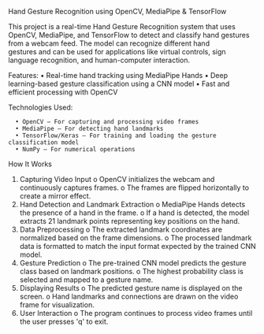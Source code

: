 Hand Gesture Recognition using OpenCV, MediaPipe & TensorFlow   

   This project is a real-time Hand Gesture Recognition system that uses OpenCV, MediaPipe, and TensorFlow to detect and classify hand gestures from a webcam feed. The model can recognize different hand        
   gestures and can be used for applications like virtual controls, sign language recognition, and human-computer interaction.

   Features:
      •	Real-time hand tracking using MediaPipe Hands
      •	Deep learning-based gesture classification using a CNN model
      •	Fast and efficient processing with OpenCV 


   Technologies Used:

      •	OpenCV – For capturing and processing video frames
      •	MediaPipe – For detecting hand landmarks
      •	TensorFlow/Keras – For training and loading the gesture classification model
      •	NumPy – For numerical operations


   How It Works
1.	Capturing Video Input
    o	OpenCV initializes the webcam and continuously captures frames.
    o	The frames are flipped horizontally to create a mirror effect.
2.	Hand Detection and Landmark Extraction
    o	MediaPipe Hands detects the presence of a hand in the frame.
    o	If a hand is detected, the model extracts 21 landmark points representing key positions on the hand.
3.	Data Preprocessing
    o	The extracted landmark coordinates are normalized based on the frame dimensions.
    o	The processed landmark data is formatted to match the input format expected by the trained CNN model.
4.	Gesture Prediction
    o	The pre-trained CNN model predicts the gesture class based on landmark positions.
    o	The highest probability class is selected and mapped to a gesture name.
5.	Displaying Results
    o	The predicted gesture name is displayed on the screen.
    o	Hand landmarks and connections are drawn on the video frame for visualization.
6.	User Interaction
    o	The program continues to process video frames until the user presses 'q' to exit.


   

